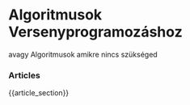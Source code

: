 # Algoritmusok Versenyprogramozáshoz
avagy Algoritmusok amikre nincs szükséged

### Articles
{{article_section}}